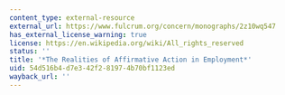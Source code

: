 ```yaml
---
content_type: external-resource
external_url: https://www.fulcrum.org/concern/monographs/2z10wq547
has_external_license_warning: true
license: https://en.wikipedia.org/wiki/All_rights_reserved
status: ''
title: '*The Realities of Affirmative Action in Employment*'
uid: 54d516b4-d7e3-42f2-8197-4b70bf1123ed
wayback_url: ''
---
```

